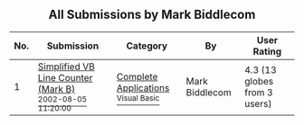 ﻿<div align="center">

## All Submissions by Mark Biddlecom

</div>

No.  | Submission | Category | By   | User Rating
---- | ---------- | -------- | ---- | -----------
1 | [Simplified VB Line Counter \(Mark B\)<br /><sup>2002-08-05 11:20:00</sup>](https://github.com/Planet-Source-Code/mark-biddlecom-simplified-vb-line-counter-mark-b__1-37648) | [Complete Applications<br /><sup>Visual Basic</sup>](../ByCategory/complete-applications__1-27.md) | Mark Biddlecom | 4.3 (13 globes from 3 users)

